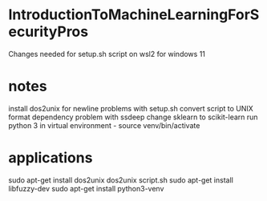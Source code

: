 # IntroductionToMachineLearningForSecurityPros
Changes needed for setup.sh script on wsl2 for windows 11
# notes
install dos2unix for newline problems with setup.sh
convert script to UNIX format
dependency problem with ssdeep
change sklearn to scikit-learn
run python 3 in virtual environment - source venv/bin/activate
# applications
sudo apt-get install dos2unix
dos2unix script.sh
sudo apt-get install libfuzzy-dev
sudo apt-get install python3-venv
